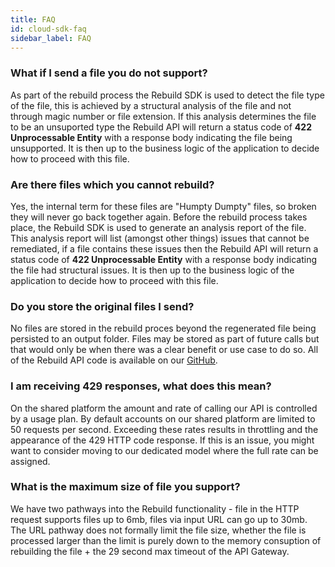 ```yaml
---
title: FAQ
id: cloud-sdk-faq
sidebar_label: FAQ
---
```



### What if I send a file you do not support?

As part of the rebuild process the Rebuild SDK is used to detect the file type of the file, this is achieved by a structural analysis of the file and not through magic number or file extension. If this analysis determines the file to be an unsuported type the Rebuild API will return a status code of **422 Unprocessable Entity** with a response body indicating the file being unsupported. It is then up to the business logic of the application to decide how to proceed with this file.

### Are there files which you cannot rebuild?

Yes, the internal term for these files are "Humpty Dumpty" files, so broken they will never go back together again. Before the rebuild process takes place, the Rebuild SDK is used to generate an analysis report of the file. This analysis report will list (amongst other things) issues that cannot be remediated, if a file contains these issues then the Rebuild API will return a status code of **422 Unprocessable Entity** with a response body indicating the file had structural issues. It is then up to the business logic of the application to decide how to proceed with this file.

### Do you store the original files I send?
No files are stored in the rebuild proces beyond the regenerated file being persisted to an output folder. Files may be stored as part of future calls but that would only be when there was a clear benefit or use case to do so. All of the Rebuild API code is available on our [GitHub](https://github.com/filetrust).

### I am receiving 429 responses, what does this mean?
On the shared platform the amount and rate of calling our API is controlled by a usage plan. By default accounts on our shared platform are limited to 50 requests per second. Exceeding these rates results in throttling and the appearance of the 429 HTTP code response. If this is an issue, you might want to consider moving to our dedicated model where the full rate can be assigned.

### What is the maximum size of file you support?
We have two pathways into the Rebuild functionality - file in the HTTP request supports files up to 6mb, files via input URL can go up to 30mb. The URL pathway does not formally limit the file size, whether the file is processed larger than the limit is purely down to the memory consuption of rebuilding the file + the 29 second max timeout of the API Gateway.